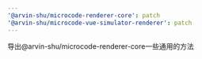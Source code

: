 ```yaml
---
'@arvin-shu/microcode-renderer-core': patch
'@arvin-shu/microcode-vue-simulator-renderer': patch
---
```


导出@arvin-shu/microcode-renderer-core一些通用的方法
